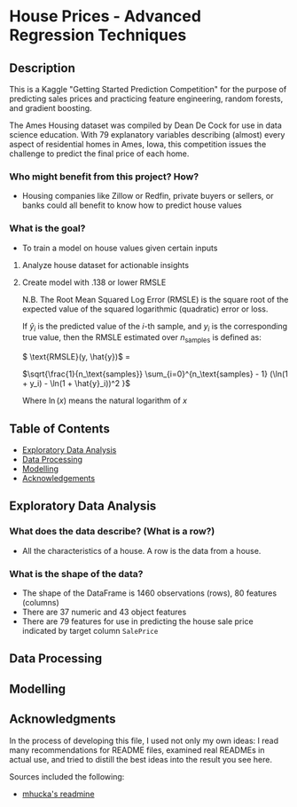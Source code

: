 # House Prices - Advanced Regression Techniques

## Description

This is a Kaggle "Getting Started Prediction Competition" for the purpose of predicting sales prices and practicing feature engineering, random forests, and gradient boosting.

The Ames Housing dataset was compiled by Dean De Cock for use in data science education. With 79 explanatory variables describing (almost) every aspect of residential homes in Ames, Iowa, this competition issues the challenge to predict the final price of each home.

### Who might benefit from this project?  How? 
- Housing companies like Zillow or Redfin, private buyers or sellers, or banks could all benefit to know how to predict house values

### What is the goal?
- To train a model on house values given certain inputs
1. Analyze house dataset for actionable insights
2. Create model with .138 or lower RMSLE

    N.B. The Root Mean Squared Log Error (RMSLE) is the square root of the expected value of the squared logarithmic (quadratic) error or loss.

    If $\hat{y}_i$ is the predicted value of the $i$-th sample, and $y_i$ is the corresponding true value, then the RMSLE estimated over $n_{\text{samples}}$ is defined as:

    $ \text{RMSLE}(y, \hat{y})$ =

    $\sqrt{\frac{1}{n_\text{samples}} \sum_{i=0}^{n_\text{samples} - 1} (\ln(1 + y_i) - \ln(1 + \hat{y}_i))^2 }$

    Where $\ln (x)$ means the natural logarithm of $x$

## Table of Contents

- [Exploratory Data Analysis](#Exploratory)
- [Data Processing](#Data)
- [Modelling](#Modelling)
- [Acknowledgements](#Acknowledgements)

## Exploratory Data Analysis

### What does the data describe? (What is a row?)
- All the characteristics of a house. A row is the data from a house.

### What is the shape of the data?
- The shape of the DataFrame is 1460 observations (rows), 80 features (columns)
- There are 37 numeric and 43 object features
- There are 79 features for use in predicting the house sale price indicated by target column `SalePrice`

## Data Processing

## Modelling

## Acknowledgments

In the process of developing this file, I used not only my own ideas: I read many recommendations for README files, examined real READMEs in actual use, and tried to distill the best ideas into the result you see here.

Sources included the following:

* [mhucka's readmine](https://github.com/mhucka/readmine)